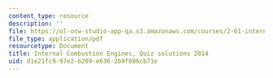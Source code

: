 ```yaml
---
content_type: resource
description: ''
file: https://ol-ocw-studio-app-qa.s3.amazonaws.com/courses/2-61-internal-combustion-engines-spring-2017/d1e21fc997e2b209e6362b9f086cb71e_MIT2_61S17_quiz_2014soln.pdf
file_type: application/pdf
resourcetype: Document
title: Internal Combustion Engines, Quiz solutions 2014
uid: d1e21fc9-97e2-b209-e636-2b9f086cb71e
---
```

